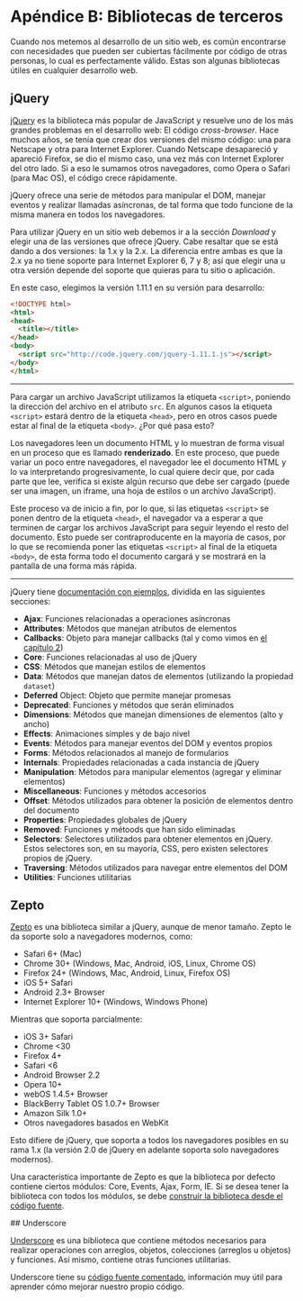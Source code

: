 # Apéndice B: Bibliotecas de terceros

Cuando nos metemos al desarrollo de un sitio web, es común encontrarse con necesidades que pueden ser cubiertas fácilmente por código de otras personas, lo cual es perfectamente válido. Estas son algunas bibliotecas útiles en cualquier desarrollo web.

## jQuery

[jQuery](http://jquery.com/) es la biblioteca más popular de JavaScript y resuelve uno de los más grandes problemas en el desarrollo web: El código *cross-browser*. Hace muchos años, se tenía que crear dos versiones del mismo código: una para Netscape y otra para Internet Explorer. Cuando Netscape desapareció y apareció Firefox, se dio el mismo caso, una vez más con Internet Explorer del otro lado. Si a eso le sumamos otros navegadores, como Opera o Safari (para Mac OS), el código crece rápidamente.

jQuery ofrece una serie de métodos para manipular el DOM, manejar eventos y realizar llamadas asíncronas, de tal forma que todo funcione de la misma manera en todos los navegadores.

Para utilizar jQuery en un sitio web debemos ir a la sección *Download* y elegir una de las versiones que ofrece jQuery. Cabe resaltar que se está dando a dos versiones: la 1.x y la 2.x. La diferencia entre ambas es que la 2.x ya no tiene soporte para Internet Explorer 6, 7 y 8; así que elegir una u otra versión depende del soporte que quieras para tu sitio o aplicación.

En este caso, elegimos la versión 1.11.1 en su versión para desarrollo:

```html
<!DOCTYPE html>
<html>
<head>
  <title></title>
</head>
<body>
  <script src="http://code.jquery.com/jquery-1.11.1.js"></script>
</body>
</html>
```

---

Para cargar un archivo JavaScript utilizamos la etiqueta `<script>`, poniendo la dirección del archivo en el atributo `src`. En algunos casos la etiqueta `<script>` estará dentro de la etiqueta `<head>`, pero en otros casos puede estar al final de la etiqueta `<body>`. ¿Por qué pasa esto?

Los navegadores leen un documento HTML y lo muestran de forma visual en un proceso que es llamado __renderizado__. En este proceso, que puede variar un poco entre navegadores, el navegador lee el documento HTML y lo va interpretando progresivamente, lo cual quiere decir que, por cada parte que lee, verifica si existe algún recurso que debe ser cargado (puede ser una imagen, un iframe, una hoja de estilos o un archivo JavaScript).

Este proceso va de inicio a fin, por lo que, si las etiquetas `<script>` se ponen dentro de la etiqueta `<head>`, el navegador va a esperar a que terminen de cargar los archivos JavaScript para seguir leyendo el resto del documento. Esto puede ser contraproducente en la mayoría de casos, por lo que se recomienda poner las etiquetas `<script>` al final de la etiqueta `<body>`, de esta forma todo el documento cargará y se mostrará en la pantalla de una forma más rápida.

---

jQuery tiene [documentación con ejemplos](http://api.jquery.com/), dividida en las siguientes secciones:

* __Ajax__: Funciones relacionadas a operaciones asíncronas
* __Attributes__: Métodos que manejan atributos de elementos
* __Callbacks__: Objeto para manejar callbacks (tal y como vimos en [el capítulo 2](/2-funciones#callbacks))
* __Core__: Funciones relacionadas al uso de jQuery
* __CSS__: Métodos que manejan estilos de elementos
* __Data__: Métodos que manejan datos de elementos (utilizando la propiedad `dataset`)
* __Deferred__ Object: Objeto que permite manejar promesas
* __Deprecated__: Funciones y métodos que serán eliminados
* __Dimensions__: Métodos que manejan dimensiones de elementos (alto y ancho)
* __Effects__: Animaciones simples y de bajo nivel
* __Events__: Métodos para manejar eventos del DOM y eventos propios
* __Forms__: Métodos relacionados al manejo de formularios
* __Internals__: Propiedades relacionadas a cada instancia de jQuery
* __Manipulation__: Métodos para manipular elementos (agregar y eliminar elementos)
* __Miscellaneous__: Funciones y métodos accesorios
* __Offset__: Métodos utilizados para obtener la posición de elementos dentro del documento
* __Properties__: Propiedades globales de jQuery
* __Removed__: Funciones y métoods que han sido eliminadas
* __Selectors__: Selectores utilizados para obtener elementos en jQuery. Estos selectores son, en su mayoría, CSS, pero existen selectores propios de jQuery.
* __Traversing__: Métodos utilizados para navegar entre elementos del DOM
* __Utilities__: Funciones utilitarias

## Zepto

[Zepto](http://zeptojs.com/) es una biblioteca similar a jQuery, aunque de menor tamaño. Zepto le da soporte solo a navegadores modernos, como:

* Safari 6+ (Mac)
* Chrome 30+ (Windows, Mac, Android, iOS, Linux, Chrome OS)
* Firefox 24+ (Windows, Mac, Android, Linux, Firefox OS)
* iOS 5+ Safari
* Android 2.3+ Browser
* Internet Explorer 10+ (Windows, Windows Phone)

Mientras que soporta parcialmente:

* iOS 3+ Safari
* Chrome <30
* Firefox 4+
* Safari <6
* Android Browser 2.2
* Opera 10+
* webOS 1.4.5+ Browser
* BlackBerry Tablet OS 1.0.7+ Browser
* Amazon Silk 1.0+
* Otros navegadores basados en WebKit

Esto difiere de jQuery, que soporta a todos los navegadores posibles en su rama 1.x (la versión 2.0 de jQuery en adelante soporta solo navegadores modernos).

Una característica importante de Zepto es que la biblioteca por defecto contiene ciertos módulos: Core, Events, Ajax, Form, IE. Si se desea tener la biblioteca con todos los módulos, se debe [construir la biblioteca desde el código fuente](https://github.com/madrobby/zepto#building).

## Underscore

[Underscore](http://underscorejs.org/) es una biblioteca que contiene métodos necesarios para realizar operaciones con arreglos, objetos, colecciones (arreglos u objetos) y funciones. Así mismo, contiene otras funciones utilitarias.

Underscore tiene su [código fuente comentado](http://underscorejs.org/docs/underscore.html), información muy útil para aprender cómo mejorar nuestro propio código.